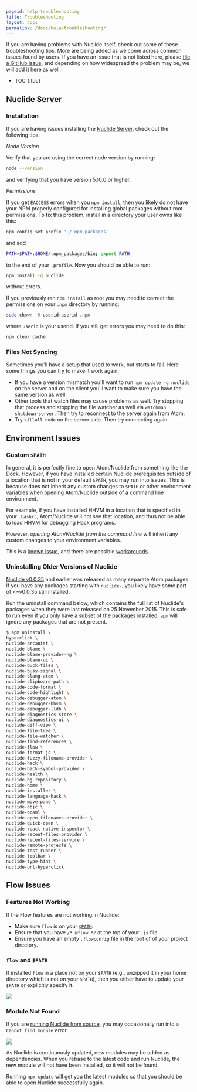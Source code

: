 ```yaml
---
pageid: help-troubleshooting
title: Troubleshooting
layout: docs
permalink: /docs/help/troubleshooting/
---
```


If you are having problems with Nuclide itself, check out some of these troubleshooting tips. More
are being added as we come across common issues found by users. If you have an issue that is not
listed here, please [file a GitHub issue](https://github.com/facebook/nuclide/issues), and
depending on how widespread the problem may be, we will add it here as well.

* TOC
{:toc}

## Nuclide Server

### Installation

If you are having issues installing the [Nuclide Server](/nuclide/docs/features/remote#nuclide-server),
check out the following tips:

*Node Version*

Verify that you are using the correct node version by running:

```bash
node --version
```

and verifying that you have version 5.10.0 or higher.

*Permissions*

If you get `EACCESS` errors when you `npm install`, then you likely do not have your NPM properly
configured for installing global packages without root permissions. To fix this problem, install in
a directory your user owns like this:

```bash
npm config set prefix '~/.npm_packages'
```

and add

```bash
PATH=$PATH:$HOME/.npm_packages/bin; export PATH
```

to the end of your `.profile`.  Now you should be able to run:

```bash
npm install -g nuclide
```

without errors.

If you previously ran `npm install` as root you may need to correct the permissions on your `.npm`
directory by running:

```bash
sudo chown -R userid:userid .npm
```

where `userid` is your userid.  If you still get errors you may need to do this:

```bash
npm clear cache
```

### Files Not Syncing

Sometimes you'll have a setup that used to work, but starts to fail. Here some things you can try to make it work again:
- If you have a version mismatch you'll want to run `npm update -g nuclide` on the server and on the client you'll want to make sure you have the same version as well.
- Other tools that watch files may cause problems as well. Try stopping that process and stopping the file watcher as well via `watchman shutdown-server`. Then try to reconnect to the server again from Atom.
- Try `killall node` on the server side. Then try connecting again.

## Environment Issues

### Custom `$PATH`

In general, it is perfectly fine to open Atom/Nuclide from something like the Dock. However, if
you have installed certain Nuclide prerequisites outside of a location that is not in your default
`$PATH`, you may run into issues. This is because does not inherit any custom changes to `$PATH` or
other environment variables when opening Atom/Nuclide outside of a command line environment.

For example, if you have installed HHVM in a location that is specified in your `.bashrc`,
Atom/Nuclide will not see that location, and thus not be able to load HHVM for debugging Hack
programs.

However, *opening Atom/Nuclide from the command line* will inherit any custom changes to your
environment variables.

This is a [known issue](https://github.com/AtomLinter/Linter/issues/150), and there are possible
[workarounds](http://serverfault.com/a/277034).

### Uninstalling Older Versions of Nuclide

[Nuclide v0.0.35](https://github.com/facebook/nuclide/releases/tag/v0.0.35) and earlier was released
as many separate Atom packages. If you have any packages starting with `nuclide-`, you likely have
some part of <=v0.0.35 still installed.

Run the uninstall command below, which contains the full list of Nuclide's packages when they were
last released on 25 November 2015. This is safe to run even if you only have a subset of the
packages installed; `apm` will ignore any packages that are not present.

```bash
$ apm uninstall \
hyperclick \
nuclide-arcanist \
nuclide-blame \
nuclide-blame-provider-hg \
nuclide-blame-ui \
nuclide-buck-files \
nuclide-busy-signal \
nuclide-clang-atom \
nuclide-clipboard-path \
nuclide-code-format \
nuclide-code-highlight \
nuclide-debugger-atom \
nuclide-debugger-hhvm \
nuclide-debugger-lldb \
nuclide-diagnostics-store \
nuclide-diagnostics-ui \
nuclide-diff-view \
nuclide-file-tree \
nuclide-file-watcher \
nuclide-find-references \
nuclide-flow \
nuclide-format-js \
nuclide-fuzzy-filename-provider \
nuclide-hack \
nuclide-hack-symbol-provider \
nuclide-health \
nuclide-hg-repository \
nuclide-home \
nuclide-installer \
nuclide-language-hack \
nuclide-move-pane \
nuclide-objc \
nuclide-ocaml \
nuclide-open-filenames-provider \
nuclide-quick-open \
nuclide-react-native-inspector \
nuclide-recent-files-provider \
nuclide-recent-files-service \
nuclide-remote-projects \
nuclide-test-runner \
nuclide-toolbar \
nuclide-type-hint \
nuclide-url-hyperclick
```
## Flow Issues

### Features Not Working

If the Flow features are not working in Nuclide:

- Make sure `flow` is on your [`$PATH`](#flow-issues__flow-and-path).
- Ensure that you have `/* @flow */` at the top of your `.js` file.
- Ensure you have an empty `.flowconfig` file in the root of of your project directory.

### `flow` and `$PATH`

If installed `flow` in a place not on your `$PATH` (e.g., unzipped it in your home directory which
is not on your `$PATH`), then you either have to update your `$PATH` or explicitly specify it.

![](/nuclide/static/images/help/troubleshooting-settings-nuclide-flow-executable.png)

### Module Not Found

If you are [running Nuclide from source](/nuclide/docs/advanced-topics/building-from-source/), you may
occasionally run into a `Cannot find module` error.

![](/nuclide/static/images/help/troubleshooting-module-not-found.png)

As Nuclide is continuously updated, new modules may be added as dependencies. When you rebase to
the latest code and run Nuclide, the new module will not have been installed, so it will not be
found.

Running `npm update` will get you the latest modules so that you should be able to open Nuclide
successfully again.
